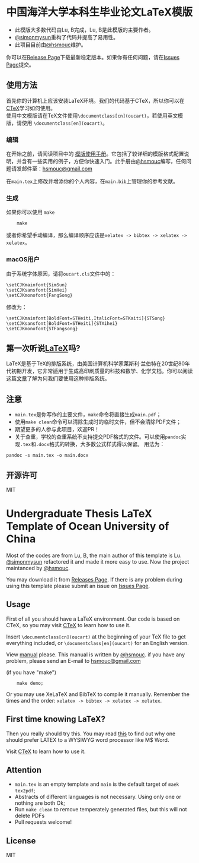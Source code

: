 # 中国海洋大学本科生毕业论文LaTeX模版
- 此模版大多数代码由Lu, B完成，Lu, B是此模版的主要作者。  
- [@simonmysun](https://github.com/simonmysun)重构了代码并提高了易用性。  
- 此项目目前由[@hsmouc](https://github.com/Hsmouc)维护。

你可以在[Release Page](https://github.com/OSOUC/UndergraduateThesisLaTeXTemplate/releases)下载最新稳定版本。如果你有任何问题，请在[Issues Page](https://github.com/OSOUC/UndergraduateThesisLaTeXTemplate/issues)提交。

## 使用方法
首先你的计算机上应该安装LaTeX环境。我们的代码基于CTeX，所以你可以在[CTeX](http://www.ctex.org/HomePage)学习如何使用。  
使用中文模版请在TeX文件使用`\documentclass[cn](oucart)`，若使用英文模版，请使用 `\documentclass[en](oucart)`。 
### 编辑
在开始之前，请阅读项目中的 [模版使用手册](manual.pdf)。它包括了较详细的模版格式配置说明，并含有一些实用的例子，方便你快速入门。此手册由[@hsmouc](https://github.com/Hsmouc)编写，任何问题请发邮件至：<hsmouc@gmail.com> 

在`main.tex`上修改并增添你的个人内容，在`main.bib`上管理你的参考文献。  
### 生成
如果你可以使用 `make`

```
    make
```

或者你希望手动编译，那么编译顺序应该是`xelatex -> bibtex -> xelatex -> xelatex`。

### macOS用户
由于系统字体原因，请将`oucart.cls`文件中的：
```
\setCJKmainfont{SimSun}
\setCJKsansfont{SimHei}
\setCJKmonofont{FangSong}
```
修改为：
```
\setCJKmainfont[BoldFont=STHeiti,ItalicFont=STKaiti]{STSong}
\setCJKsansfont[BoldFont=STHeiti]{STXihei}
\setCJKmonofont{STFangsong}
```
## 第一次听说[LaTeX](https://www.latex-project.org/)吗? 
LaTeX是基于TeX的排版系统，由美国计算机科学家莱斯利·兰伯特在20世纪80年代初期开发，它非常适用于生成高印刷质量的科技和数学、化学文档。你可以阅读这篇[文章](http://nitens.org/taraborelli/latex)了解为何我们要使用这种排版系统。


## 注意

* `main.tex`是你写作的主要文件，`make`命令将直接生成`main.pdf`；  
* 使用`make clean`命令可以清除生成时的临时文件，但不会清除PDF文件；  
* 期望更多的人参与此项目，欢迎PR！
* 关于查重，学校的查重系统不支持提交PDF格式的文件。可以使用`pandoc`实现`.tex`和`.docx`格式的转换，大多数公式样式得以保留。 用法为：
```
pandoc -s main.tex -o main.docx
```

## 开源许可
MIT
# Undergraduate Thesis LaTeX Template of Ocean University of China
Most of the codes are from Lu, B, the main author of this template is Lu. [@simonmysun](https://github.com/simonmysun) refactored it and made it more easy to use. Now the project maintanced by [@hsmouc](https://github.com/hsmouc).

You may download it from [Releases Page](https://github.com/OSOUC/UndergraduateThesisLaTeXTemplate/releases). If there is any problem during using this template please submit an issue on [Issues Page](https://github.com/OSOUC/UndergraduateThesisLaTeXTemplate/issues). 

## Usage
First of all you should have a LaTeX environment. Our code is based on CTeX, so you may visit [CTeX](http://www.ctex.org/HomePage) to learn how to use it.

Insert `\documentclass[cn](oucart)` at the beginning of your TeX file to get everything included, or `\documentclass[en](oucart)` for an English version. 

View [manual](manual.pdf) please. This manual is written by [@hsmouc](https://github.com/Hsmouc). if you have any problem, please send an E-mail to <hsmouc@gmail.com> 

(if you have "make")

```
    make demo;
```

Or you may use XeLaTeX and BibTeX to compile it manually. Remember the times and the order: `xelatex -> bibtex -> xelatex -> xelatex`. 

## First time knowing LaTeX? 
Then you really should try this. You may read [this](http://nitens.org/taraborelli/latex) to find out why one should prefer LATEX to a WYSIWYG word processor like M$ Word.

Visit [CTeX](http://www.ctex.org/HomePage) to learn how to use it.

## Attention

* `main.tex` is an empty template and `main` is the default target of `maek tex2pdf`; 
* Abstracts of different languages is not necessary. Using only one or nothing are both Ok;
* Run `make clean` to remove temperately generated files, but this will not delete PDFs
* Pull requests welcome! 

## License
MIT